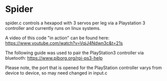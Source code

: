 # Spider

spider.c controls a hexapod with 3 servos per leg via a Playstation 3 controller and currently runs on linux systems.

A video of this code "in action" can be found here:
https://www.youtube.com/watch?v=VqjJ4Ndwn3c&t=21s

The following guide was used to pair the PlayStation3 controller via bluetooth:
https://www.piborg.org/rpi-ps3-help

Please note, the port that is opened for the PlayStation controller varys from device to device, so may need changed in input.c
